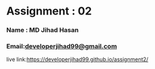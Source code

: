 # Assignment : 02
### Name : MD Jihad Hasan
### Email:developerjihad99@gmail.com
live link:https://developerjihad99.github.io/assignment2/
